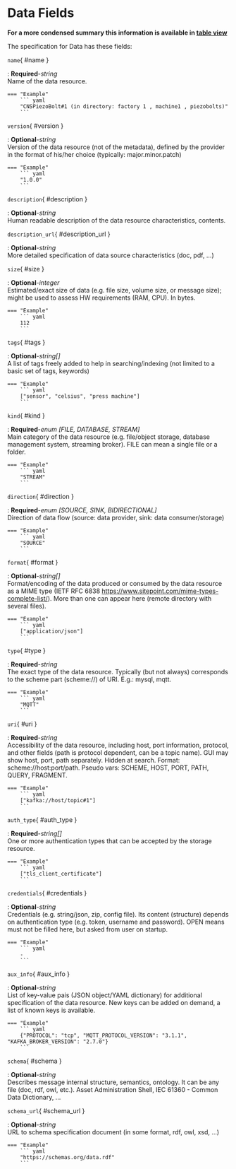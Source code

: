 <style>
  .md-content__button {
    display: none;
  }
</style>
# Data Fields


**For a more condensed summary this information is available in [table view](/tables/data/)**



The specification for Data
has these fields:

`name`{ #name }

:   **Required**-*string*<br>
    Name of the data resource.



    === "Example"
        ``` yaml     
        "CNSPiezoBolt#1 (in directory: factory 1 , machine1 , piezobolts)"
        ```

`version`{ #version }

:   **Optional**-*string*<br>
    Version of the data resource (not of the metadata), defined by the provider in the format of his/her choice (typically: major.minor.patch)



    === "Example"
        ``` yaml     
        "1.0.0"
        ```

`description`{ #description }

:   **Optional**-*string*<br>
    Human readable description of the data resource characteristics, contents.


`description_url`{ #description_url }

:   **Optional**-*string*<br>
    More detailed specification of data source characteristics (doc, pdf, …)


`size`{ #size }

:   **Optional**-*integer*<br>
    Estimated/exact size of data (e.g. file size, volume size, or message size); might be used to assess HW requirements (RAM, CPU). In bytes.



    === "Example"
        ``` yaml     
        112
        ```

`tags`{ #tags }

:   **Optional**-*string[]*<br>
    A list of tags freely added to help in searching/indexing (not limited to a basic set of tags, keywords)



    === "Example"
        ``` yaml     
        ["sensor", "celsius", "press machine"]
        ```

`kind`{ #kind }

:   **Required**-*enum [FILE, DATABASE, STREAM]*<br>
    Main category of the data resource (e.g. file/object storage, database management system, streaming broker). FILE can mean a single file or a folder.



    === "Example"
        ``` yaml     
        "STREAM"
        ```

`direction`{ #direction }

:   **Required**-*enum [SOURCE, SINK, BIDIRECTIONAL]*<br>
    Direction of data flow (source: data provider, sink: data consumer/storage)



    === "Example"
        ``` yaml     
        "SOURCE"
        ```

`format`{ #format }

:   **Optional**-*string[]*<br>
    Format/encoding of the data produced or consumed by the data resource as a MIME type (IETF RFC 6838 https://www.sitepoint.com/mime-types-complete-list/). More than one can appear here (remote directory with several files).



    === "Example"
        ``` yaml     
        ["application/json"] 
        ```

`type`{ #type }

:   **Required**-*string*<br>
    The exact type of the data resource. Typically (but not always) corresponds to the scheme part (scheme://) of URI. E.g.: mysql, mqtt.



    === "Example"
        ``` yaml     
        "MQTT"
        ```

`uri`{ #uri }

:   **Required**-*string*<br>
    Accessibility of the data resource, including host, port information, protocol, and other fields (path is protocol dependent, can be a topic name). GUI may show host, port, path separately. Hidden at search. Format: scheme://host:port/path.  Pseudo vars: SCHEME, HOST, PORT, PATH, QUERY, FRAGMENT.



    === "Example"
        ``` yaml     
        ["kafka://host/topic#1"]
        ```

`auth_type`{ #auth_type }

:   **Required**-*string[]*<br>
    One or more authentication types that can be accepted by the storage resource.



    === "Example"
        ``` yaml     
        ["tls_client_certificate"]
        ```

`credentials`{ #credentials }

:   **Optional**-*string*<br>
    Credentials (e.g. string/json, zip, config file). Its content (structure) depends on authentication type (e.g. token, username and password). OPEN means must not be filled here, but asked from user on startup.



    === "Example"
        ``` yaml     
        -
        ```

`aux_info`{ #aux_info }

:   **Optional**-*string*<br>
    List of key-value pais (JSON object/YAML dictionary) for additional specification of the data resource. New keys can be added on demand, a list of known keys is available.



    === "Example"
        ``` yaml     
        {"PROTOCOL": "tcp", "MQTT_PROTOCOL_VERSION": "3.1.1", "KAFKA_BROKER_VERSION": "2.7.0"}
        ```

`schema`{ #schema }

:   **Optional**-*string*<br>
    Describes message internal structure, semantics, ontology. It can be any file (doc, rdf, owl, etc.). Asset Administration Shell, IEC 61360 - Common Data Dictionary, ...


`schema_url`{ #schema_url }

:   **Optional**-*string*<br>
    URL to schema specification document (in some format, rdf, owl, xsd, …)



    === "Example"
        ``` yaml     
        "https://schemas.org/data.rdf"
        ```

